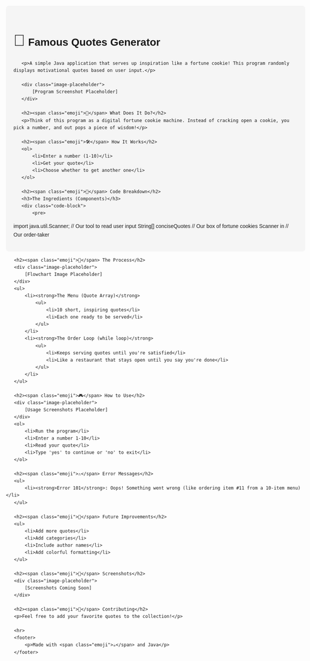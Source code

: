 <!DOCTYPE html>
<html lang="en">
<head>
   <meta charset="UTF-8">
   <title>Famous Quotes Generator</title>
   <style>
       body {
           font-family: Arial, sans-serif;
           max-width: 800px;
           margin: 0 auto;
           padding: 20px;
           line-height: 1.6;
       }
       .container {
           background-color: #f5f5f5;
           padding: 20px;
           border-radius: 8px;
       }
       .code-block {
           background-color: #f0f0f0;
           padding: 15px;
           border-radius: 5px;
           overflow-x: auto;
       }
       .emoji {
           font-size: 1.5em;
       }
   </style>
</head>
<body>
   <div class="container">
       <h1><span class="emoji">📜</span> Famous Quotes Generator</h1>
       
       <p>A simple Java application that serves up inspiration like a fortune cookie! This program randomly displays motivational quotes based on user input.</p>

       <div class="image-placeholder">
           [Program Screenshot Placeholder]
       </div>

       <h2><span class="emoji">🎯</span> What Does It Do?</h2>
       <p>Think of this program as a digital fortune cookie machine. Instead of cracking open a cookie, you pick a number, and out pops a piece of wisdom!</p>

       <h2><span class="emoji">🛠️</span> How It Works</h2>
       <ol>
           <li>Enter a number (1-10)</li>
           <li>Get your quote</li>
           <li>Choose whether to get another one</li>
       </ol>

       <h2><span class="emoji">📝</span> Code Breakdown</h2>
       <h3>The Ingredients (Components)</h3>
       <div class="code-block">
           <pre>
import java.util.Scanner;  // Our tool to read user input
String[] conciseQuotes    // Our box of fortune cookies
Scanner in                // Our order-taker
           </pre>
       </div>

       <h2><span class="emoji">🔄</span> The Process</h2>
       <div class="image-placeholder">
           [Flowchart Image Placeholder]
       </div>
       <ul>
           <li><strong>The Menu (Quote Array)</strong>
               <ul>
                   <li>10 short, inspiring quotes</li>
                   <li>Each one ready to be served</li>
               </ul>
           </li>
           <li><strong>The Order Loop (while loop)</strong>
               <ul>
                   <li>Keeps serving quotes until you're satisfied</li>
                   <li>Like a restaurant that stays open until you say you're done</li>
               </ul>
           </li>
       </ul>

       <h2><span class="emoji">🎮</span> How to Use</h2>
       <div class="image-placeholder">
           [Usage Screenshots Placeholder]
       </div>
       <ol>
           <li>Run the program</li>
           <li>Enter a number 1-10</li>
           <li>Read your quote</li>
           <li>Type 'yes' to continue or 'no' to exit</li>
       </ol>

       <h2><span class="emoji">⚠️</span> Error Messages</h2>
       <ul>
           <li><strong>Error 101</strong>: Oops! Something went wrong (like ordering item #11 from a 10-item menu)</li>
       </ul>

       <h2><span class="emoji">🔧</span> Future Improvements</h2>
       <ul>
           <li>Add more quotes</li>
           <li>Add categories</li>
           <li>Include author names</li>
           <li>Add colorful formatting</li>
       </ul>

       <h2><span class="emoji">📸</span> Screenshots</h2>
       <div class="image-placeholder">
           [Screenshots Coming Soon]
       </div>

       <h2><span class="emoji">🤝</span> Contributing</h2>
       <p>Feel free to add your favorite quotes to the collection!</p>

       <hr>
       <footer>
           <p>Made with <span class="emoji">☕</span> and Java</p>
       </footer>
   </div>
</body>
</html>
